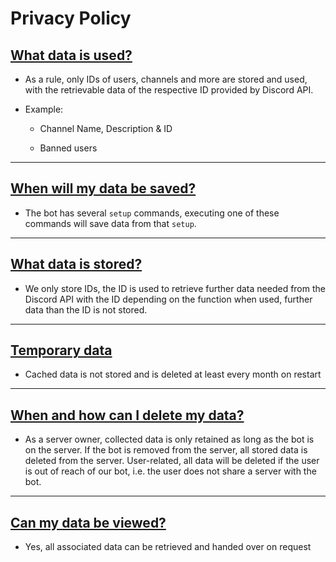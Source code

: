 # Privacy Policy

## [What data is used?]()

- As a rule, only IDs of users, channels and more are stored and used, with the retrievable data of the respective ID provided by Discord API.

- Example:

    - Channel Name, Description & ID

    - Banned users

---

## [When will my data be saved?]()

- The bot has several `setup` commands, executing one of these commands will save data from that `setup`.

---

## [What data is stored?]()

- We only store IDs, the ID is used to retrieve further data needed from the Discord API with the ID depending on the function when used, further data than the ID is not stored.

---

## [Temporary data]()

- Cached data is not stored and is deleted at least every month on restart

---

## [When and how can I delete my data?]()

- As a server owner, collected data is only retained as long as the bot is on the server. If the bot is removed from the server, all stored data is deleted from the server. User-related, all data will be deleted if the user is out of reach of our bot, i.e. the user does not share a server with the bot.

---

## [Can my data be viewed?]()

- Yes, all associated data can be retrieved and handed over on request
